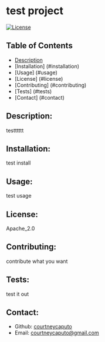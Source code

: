 
# test project
    
[![License](https://img.shields.io/badge/License-Apache_2.0-blue.svg)](https://opensource.org/licenses/Apache_2.0)

## Table of Contents
- [Description](#description)
- [Installation] (#installation)
- [Usage] (#usage)
- [License] (#license)
- [Contributing] (#contributing)
- [Tests] (#tests)
- [Contact] (#contact)
    
## Description: <a name="description"></a>
testttttt

## Installation: <a name="installation"></a>
test install

## Usage: <a name="usage"></a>
test usage

## License: <a name="license"></a>
Apache_2.0

## Contributing: <a name="contributing"></a>
contribute what you want

## Tests: <a name="tests"></a>
test it out

## Contact: <a name="contact"></a>
* Github: <a href="https://github.com/courtneycaputo">courtneycaputo</a>
* Email: <a href="mailto:courtneycaputo@gmail.com">courtneycaputo@gmail.com</a>

    
